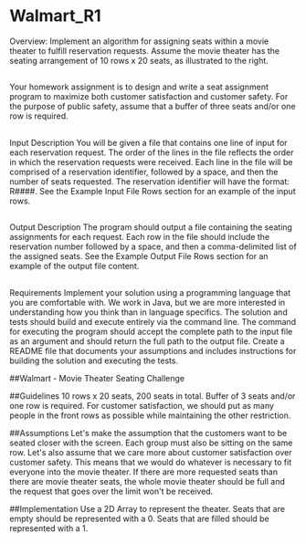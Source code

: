 # Walmart_R1

Overview:
Implement an algorithm for assigning seats within a movie theater to  fulfill reservation requests. Assume the movie theater has the seating  arrangement of 10 rows x 20 seats, as illustrated to the right. 

##
Your homework assignment is to design and write a seat assignment  program to maximize both customer satisfaction and customer  safety. For the purpose of public safety, assume that a buffer of three  seats and/or one row is required. 

##
Input Description 
You will be given a file that contains one line of input for each  reservation request. The order of the lines in the file reflects the order in  which the reservation requests were received. Each line in the file will be  comprised of a reservation identifier, followed by a space, and then the  number of seats requested. The reservation identifier will have the  format: R####. See the Example Input File Rows section for an  example of the input rows. 

##
Output Description 
The program should output a file containing the seating assignments for  each request. Each row in the file should include the reservation number  followed by a space, and then a comma-delimited list of the assigned  seats. See the Example Output File Rows section for an example of  the output file content. 

##
Requirements 
Implement your solution using a programming language that  you are comfortable with. We work in Java, but we are more  interested in understanding how you think than in language  specifics. 
The solution and tests should build and execute entirely via the  command line. 
The command for executing the program should accept the  complete path to the input file as an argument and should  return the full path to the output file. 
Create a README file that documents your assumptions and  includes instructions for building the solution and executing the  tests. 

##Walmart - Movie Theater Seating Challenge 

##Guidelines
10 rows x 20 seats, 200 seats in total. Buffer of 3 seats and/or one row is required. For customer satisfaction, we should put as many people in the front rows as possible while maintaining the other restriction. 

##Assumptions
Let's make the assumption that the customers want to be seated closer with the screen. Each group must also be sitting on the same row. Let's also assume that we care more about customer satisfaction over customer safety. This means that we would do whatever is necessary to fit everyone into the movie theater. If there are more requested seats than there are movie theater seats, the whole movie theater should be full and the request that goes over the limit won't be received. 

##Implementation
Use a 2D Array to represent the theater. Seats that are empty should be represented with a 0. Seats that are filled should be represented with a 1. 











